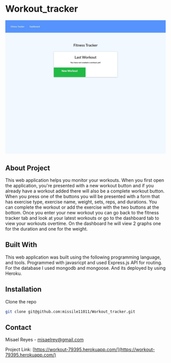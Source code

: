 # Workout_tracker

![Portfolio screenshot](Screenshot.jpeg)
## About Project
This web application helps you monitor your workouts. When you first open the application, you're presented with a new workout button and if you already have a workout added there will also be a complete workout button. When you press one of the buttons you will be presented with a form that has exercise type, exercise name, weight, sets, reps, and durations. You can complete the workout or add the exercise with the two buttons at the bottom. Once you enter your new workout you can go back to the fitness tracker tab and look at your latest workouts or go to the dashboard tab to view your workouts overtime. On the dashboard he will view 2 graphs one for the duration and one for the weight.
## Built With
This web application was built using the following programming language, and tools. Programmed with javasricpt and used Express.js API for routing. For the database I used mongodb and mongoose. And its deployed by using Heroku.
## Installation

  Clone the repo
   ```sh
   git clone git@github.com:missile11011/Workout_tracker.git
   ```
## Contact
Misael Reyes - misaelrey@gmail.com

Project Link: [https://workout-79395.herokuapp.com/](https://workout-79395.herokuapp.com/)
